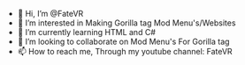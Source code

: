 - 👋 Hi, I’m @FateVR
- 👀 I’m interested in Making Gorilla tag Mod Menu's/Websites
- 🌱 I’m currently learning HTML and C#
- 💞️ I’m looking to collaborate on Mod Menu's For Gorilla tag
- 📫 How to reach me, Through my youtube channel: FateVR
